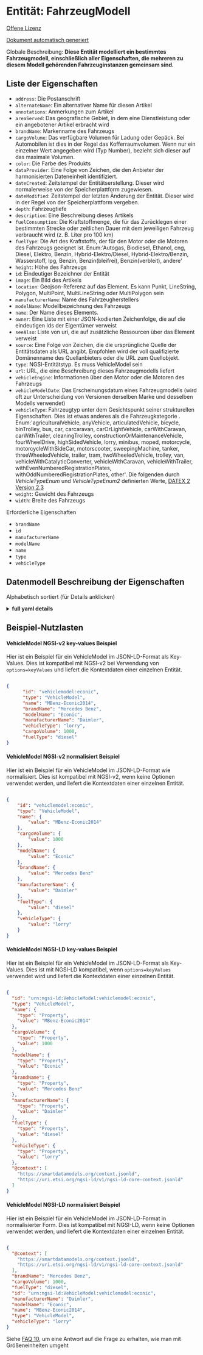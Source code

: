 Entität: FahrzeugModell  
=======================  
[Offene Lizenz](https://github.com/smart-data-models//dataModel.Transportation/blob/master/VehicleModel/LICENSE.md)  
[Dokument automatisch generiert](https://docs.google.com/presentation/d/e/2PACX-1vTs-Ng5dIAwkg91oTTUdt8ua7woBXhPnwavZ0FxgR8BsAI_Ek3C5q97Nd94HS8KhP-r_quD4H0fgyt3/pub?start=false&loop=false&delayms=3000#slide=id.gb715ace035_0_60)  
Globale Beschreibung: **Diese Entität modelliert ein bestimmtes Fahrzeugmodell, einschließlich aller Eigenschaften, die mehreren zu diesem Modell gehörenden Fahrzeuginstanzen gemeinsam sind.**  

## Liste der Eigenschaften  

- `address`: Die Postanschrift  - `alternateName`: Ein alternativer Name für diesen Artikel  - `annotations`: Anmerkungen zum Artikel  - `areaServed`: Das geografische Gebiet, in dem eine Dienstleistung oder ein angebotener Artikel erbracht wird  - `brandName`: Markenname des Fahrzeugs  - `cargoVolume`: Das verfügbare Volumen für Ladung oder Gepäck. Bei Automobilen ist dies in der Regel das Kofferraumvolumen. Wenn nur ein einzelner Wert angegeben wird (Typ Number), bezieht sich dieser auf das maximale Volumen.  - `color`: Die Farbe des Produkts  - `dataProvider`: Eine Folge von Zeichen, die den Anbieter der harmonisierten Dateneinheit identifiziert.  - `dateCreated`: Zeitstempel der Entitätserstellung. Dieser wird normalerweise von der Speicherplattform zugewiesen.  - `dateModified`: Zeitstempel der letzten Änderung der Entität. Dieser wird in der Regel von der Speicherplattform vergeben.  - `depth`: Fahrzeugtiefe  - `description`: Eine Beschreibung dieses Artikels  - `fuelConsumption`: Die Kraftstoffmenge, die für das Zurücklegen einer bestimmten Strecke oder zeitlichen Dauer mit dem jeweiligen Fahrzeug verbraucht wird (z. B. Liter pro 100 km)  - `fuelType`: Die Art des Kraftstoffs, der für den Motor oder die Motoren des Fahrzeugs geeignet ist. Enum:'Autogas, Biodiesel, Ethanol, cng, Diesel, Elektro, Benzin, Hybrid-Elektro/Diesel, Hybrid-Elektro/Benzin, Wasserstoff, lpg, Benzin, Benzin(bleifrei), Benzin(verbleit), andere'  - `height`: Höhe des Fahrzeugs  - `id`: Eindeutiger Bezeichner der Entität  - `image`: Ein Bild des Artikels  - `location`: Geojson-Referenz auf das Element. Es kann Punkt, LineString, Polygon, MultiPoint, MultiLineString oder MultiPolygon sein  - `manufacturerName`: Name des Fahrzeugherstellers  - `modelName`: Modellbezeichnung des Fahrzeugs  - `name`: Der Name dieses Elements.  - `owner`: Eine Liste mit einer JSON-kodierten Zeichenfolge, die auf die eindeutigen Ids der Eigentümer verweist  - `seeAlso`: Liste von uri, die auf zusätzliche Ressourcen über das Element verweist  - `source`: Eine Folge von Zeichen, die die ursprüngliche Quelle der Entitätsdaten als URL angibt. Empfohlen wird der voll qualifizierte Domänenname des Quellanbieters oder die URL zum Quellobjekt.  - `type`: NGSI-Entitätstyp. Es muss VehicleModel sein  - `url`: URL, die eine Beschreibung dieses Fahrzeugmodells liefert  - `vehicleEngine`: Informationen über den Motor oder die Motoren des Fahrzeugs  - `vehicleModelDate`: Das Erscheinungsdatum eines Fahrzeugmodells (wird oft zur Unterscheidung von Versionen derselben Marke und desselben Modells verwendet)  - `vehicleType`: Fahrzeugtyp unter dem Gesichtspunkt seiner strukturellen Eigenschaften. Dies ist etwas anderes als die Fahrzeugkategorie . Enum:'agriculturalVehicle, anyVehicle, articulatedVehicle, bicycle, binTrolley, bus, car, carcaravan, carOrLightVehicle, carWithCaravan, carWithTrailer, cleaningTrolley, constructionOrMaintenanceVehicle, fourWheelDrive, highSidedVehicle, lorry, minibus, moped, motorcycle, motorcycleWithSideCar, motorscooter, sweepingMachine, tanker, threeWheeledVehicle, trailer, tram, twoWheeledVehicle, trolley, van, vehicleWithCatalyticConverter, vehicleWithCaravan, vehicleWithTrailer, withEvenNumberedRegistrationPlates, withOddNumberedRegistrationPlates, other'. Die folgenden durch _VehicleTypeEnum_ und _VehicleTypeEnum2_ definierten Werte, [DATEX 2 Version 2.3](http://d2docs.ndwcloud.nu/_static/umlmodel/v2.3/index.htm)  - `weight`: Gewicht des Fahrzeugs  - `width`: Breite des Fahrzeugs    
Erforderliche Eigenschaften  
- `brandName`  - `id`  - `manufacturerName`  - `modelName`  - `name`  - `type`  - `vehicleType`  ## Datenmodell Beschreibung der Eigenschaften  
Alphabetisch sortiert (für Details anklicken)  
<details><summary><strong>full yaml details</strong></summary>    
```yaml  
VehicleModel:    
  description: 'This entity models a particular vehicle model, including all properties which are common to multiple vehicle instances belonging to such model.'    
  properties:    
    address:    
      description: 'The mailing address'    
      properties:    
        addressCountry:    
          description: 'Property. The country. For example, Spain. Model:''https://schema.org/addressCountry'''    
          type: string    
        addressLocality:    
          description: 'Property. The locality in which the street address is, and which is in the region. Model:''https://schema.org/addressLocality'''    
          type: string    
        addressRegion:    
          description: 'Property. The region in which the locality is, and which is in the country. Model:''https://schema.org/addressRegion'''    
          type: string    
        postOfficeBoxNumber:    
          description: 'Property. The post office box number for PO box addresses. For example, 03578. Model:''https://schema.org/postOfficeBoxNumber'''    
          type: string    
        postalCode:    
          description: 'Property. The postal code. For example, 24004. Model:''https://schema.org/https://schema.org/postalCode'''    
          type: string    
        streetAddress:    
          description: 'Property. The street address. Model:''https://schema.org/streetAddress'''    
          type: string    
      type: Property    
      x-ngsi:    
        model: https://schema.org/address    
    alternateName:    
      description: 'An alternative name for this item'    
      type: Property    
    annotations:    
      description: 'Annotations about the item'    
      items:    
        type: string    
      type: Property    
      x-ngsi:    
        model: https://schema.org/Text    
    areaServed:    
      description: 'The geographic area where a service or offered item is provided'    
      type: Property    
      x-ngsi:    
        model: https://schema.org/Text    
    brandName:    
      description: 'Vehicle''s brand name'    
      type: Property    
      x-ngsi:    
        model: https://schema.org/brand.    
    cargoVolume:    
      description: 'The available volume for cargo or luggage. For automobiles, this is usually the trunk volume. If only a single value is provided (type Number) it will refer to the maximum volume.'    
      minimum: 0    
      type: Property    
      x-ngsi:    
        model: https://schema.org/cargoVolume    
        units: Liters    
    color:    
      description: 'The color of the product'    
      type: Property    
      x-ngsi:    
        model: https://schema.org/color    
    dataProvider:    
      description: 'A sequence of characters identifying the provider of the harmonised data entity.'    
      type: Property    
    dateCreated:    
      description: 'Entity creation timestamp. This will usually be allocated by the storage platform.'    
      format: date-time    
      type: Property    
    dateModified:    
      description: 'Timestamp of the last modification of the entity. This will usually be allocated by the storage platform.'    
      format: date-time    
      type: Property    
    depth:    
      description: 'Vehicle''s depth'    
      minimum: 0    
      type: Property    
      x-ngsi:    
        model: https://schema.org/depth.    
    description:    
      description: 'A description of this item'    
      type: Property    
    fuelConsumption:    
      description: 'The amount of fuel consumed for traveling a particular distance or temporal duration with the given vehicle (e.g. liters per 100 km)'    
      minimum: 0    
      type: Property    
      x-ngsi:    
        model: https://schema.org/fuelConsumption    
        units: 'liters per 100 kilometer'    
    fuelType:    
      description: 'The type of fuel suitable for the engine or engines of the vehicle. Enum:''autogas, biodiesel, ethanol, cng, diesel, electric, gasoline, hybrid electric/diesel, hybrid electric/petrol, hydrogen, lpg, petrol, petrol(unleaded), petrol(leaded), other'''    
      enum:    
        - autogas    
        - biodiesel    
        - cng    
        - diesel    
        - electric    
        - ethanol    
        - gasoline    
        - hybrid_electric_diesel    
        - hybrid_electric_petrol    
        - hydrogen    
        - lpg    
        - petrol    
        - petrol(unleaded)    
        - petrol(leaded)    
        - other    
      type: Property    
      x-ngsi:    
        model: https://schema.org/DateTime    
    height:    
      description: 'Vehicle''s height'    
      minimum: 0    
      type: Property    
      x-ngsi:    
        model: https://schema.org/height.    
    id:    
      anyOf: &vehiclemodel_-_properties_-_owner_-_items_-_anyof    
        - description: 'Property. Identifier format of any NGSI entity'    
          maxLength: 256    
          minLength: 1    
          pattern: ^[\w\-\.\{\}\$\+\*\[\]`|~^@!,:\\]+$    
          type: string    
        - description: 'Property. Identifier format of any NGSI entity'    
          format: uri    
          type: string    
      description: 'Unique identifier of the entity'    
      type: Property    
    image:    
      description: 'An image of the item'    
      format: uri    
      type: Property    
      x-ngsi:    
        model: https://schema.org/URL    
    location:    
      description: 'Geojson reference to the item. It can be Point, LineString, Polygon, MultiPoint, MultiLineString or MultiPolygon'    
      oneOf:    
        - description: 'Geoproperty. Geojson reference to the item. Point'    
          properties:    
            bbox:    
              items:    
                type: number    
              minItems: 4    
              type: array    
            coordinates:    
              items:    
                type: number    
              minItems: 2    
              type: array    
            type:    
              enum:    
                - Point    
              type: string    
          required:    
            - type    
            - coordinates    
          title: 'GeoJSON Point'    
          type: object    
        - description: 'Geoproperty. Geojson reference to the item. LineString'    
          properties:    
            bbox:    
              items:    
                type: number    
              minItems: 4    
              type: array    
            coordinates:    
              items:    
                items:    
                  type: number    
                minItems: 2    
                type: array    
              minItems: 2    
              type: array    
            type:    
              enum:    
                - LineString    
              type: string    
          required:    
            - type    
            - coordinates    
          title: 'GeoJSON LineString'    
          type: object    
        - description: 'Geoproperty. Geojson reference to the item. Polygon'    
          properties:    
            bbox:    
              items:    
                type: number    
              minItems: 4    
              type: array    
            coordinates:    
              items:    
                items:    
                  items:    
                    type: number    
                  minItems: 2    
                  type: array    
                minItems: 4    
                type: array    
              type: array    
            type:    
              enum:    
                - Polygon    
              type: string    
          required:    
            - type    
            - coordinates    
          title: 'GeoJSON Polygon'    
          type: object    
        - description: 'Geoproperty. Geojson reference to the item. MultiPoint'    
          properties:    
            bbox:    
              items:    
                type: number    
              minItems: 4    
              type: array    
            coordinates:    
              items:    
                items:    
                  type: number    
                minItems: 2    
                type: array    
              type: array    
            type:    
              enum:    
                - MultiPoint    
              type: string    
          required:    
            - type    
            - coordinates    
          title: 'GeoJSON MultiPoint'    
          type: object    
        - description: 'Geoproperty. Geojson reference to the item. MultiLineString'    
          properties:    
            bbox:    
              items:    
                type: number    
              minItems: 4    
              type: array    
            coordinates:    
              items:    
                items:    
                  items:    
                    type: number    
                  minItems: 2    
                  type: array    
                minItems: 2    
                type: array    
              type: array    
            type:    
              enum:    
                - MultiLineString    
              type: string    
          required:    
            - type    
            - coordinates    
          title: 'GeoJSON MultiLineString'    
          type: object    
        - description: 'Geoproperty. Geojson reference to the item. MultiLineString'    
          properties:    
            bbox:    
              items:    
                type: number    
              minItems: 4    
              type: array    
            coordinates:    
              items:    
                items:    
                  items:    
                    items:    
                      type: number    
                    minItems: 2    
                    type: array    
                  minItems: 4    
                  type: array    
                type: array    
              type: array    
            type:    
              enum:    
                - MultiPolygon    
              type: string    
          required:    
            - type    
            - coordinates    
          title: 'GeoJSON MultiPolygon'    
          type: object    
      type: Geoproperty    
    manufacturerName:    
      description: 'Vehicle''s manufacturer name'    
      type: Property    
      x-ngsi:    
        model: https://schema.org/Text.    
    modelName:    
      description: 'Vehicle''s model name'    
      type: Property    
      x-ngsi:    
        model: https://schema.org/model.    
    name:    
      description: 'The name of this item.'    
      type: Property    
    owner:    
      description: 'A List containing a JSON encoded sequence of characters referencing the unique Ids of the owner(s)'    
      items:    
        anyOf: *vehiclemodel_-_properties_-_owner_-_items_-_anyof    
        description: 'Property. Unique identifier of the entity'    
      type: Property    
    seeAlso:    
      description: 'list of uri pointing to additional resources about the item'    
      oneOf:    
        - items:    
            format: uri    
            type: string    
          minItems: 1    
          type: array    
        - format: uri    
          type: string    
      type: Property    
    source:    
      description: 'A sequence of characters giving the original source of the entity data as a URL. Recommended to be the fully qualified domain name of the source provider, or the URL to the source object.'    
      type: Property    
    type:    
      description: 'NGSI Entity type. It has to be VehicleModel'    
      enum:    
        - VehicleModel    
      type: Property    
    url:    
      description: 'URL which provides a description of this vehicle model'    
      format: uri    
      type: Property    
      x-ngsi:    
        model: https://schema.org/URL.    
    vehicleEngine:    
      description: 'Information about the engine or engines of the vehicle'    
      type: Property    
      x-ngsi:    
        model: https://schema.org/vehicleEngine.    
    vehicleModelDate:    
      description: 'The release date of a vehicle model (often used to differentiate versions of the same make and model)'    
      format: date-time    
      type: Property    
      x-ngsi:    
        model: https://schema.org/vehicleModelDate.    
    vehicleType:    
      description: 'Type of vehicle from the point of view of its structural characteristics. This is different than the vehicle category . Enum:''agriculturalVehicle, anyVehicle, articulatedVehicle, bicycle, binTrolley, bus, car, caravan, carOrLightVehicle, carWithCaravan, carWithTrailer, cleaningTrolley, constructionOrMaintenanceVehicle, fourWheelDrive, highSidedVehicle, lorry, minibus, moped, motorcycle, motorcycleWithSideCar, motorscooter, sweepingMachine, tanker, threeWheeledVehicle, trailer, tram, twoWheeledVehicle, trolley, van, vehicleWithoutCatalyticConverter, vehicleWithCaravan, vehicleWithTrailer, withEvenNumberedRegistrationPlates, withOddNumberedRegistrationPlates, other''. The following values defined by _VehicleTypeEnum_ and _VehicleTypeEnum2_, [DATEX 2 version 2.3](http://d2docs.ndwcloud.nu/_static/umlmodel/v2.3/index.htm)'    
      enum:    
        - agriculturalVehicle    
        - bicycle    
        - binTrolley    
        - bus    
        - car    
        - caravan    
        - carWithCaravan    
        - carWithTrailer    
        - cleaningTrolley    
        - constructionOrMaintenanceVehicle    
        - lorry    
        - minibus    
        - moped    
        - motorcycle    
        - motorcycleWithSideCar    
        - motorscooter    
        - sweepingMachine    
        - tanker    
        - trailer    
        - tram    
        - van    
        - trolley    
      type: Property    
      x-ngsi:    
        model: https://schema.org/Text    
    weight:    
      description: 'Vehicle''s weigth'    
      minimum: 0    
      type: Property    
      x-ngsi:    
        model: https://schema.org/weigth.    
    width:    
      description: 'Vehicle''s width'    
      minimum: 0    
      type: Property    
      x-ngsi:    
        model: https://schema.org/width.    
  required:    
    - id    
    - name    
    - type    
    - vehicleType    
    - brandName    
    - modelName    
    - manufacturerName    
  type: object    
```  
</details>    
## Beispiel-Nutzlasten  
#### VehicleModel NGSI-v2 key-values Beispiel  
Hier ist ein Beispiel für ein VehicleModel im JSON-LD-Format als Key-Values. Dies ist kompatibel mit NGSI-v2 bei Verwendung von `options=keyValues` und liefert die Kontextdaten einer einzelnen Entität.  
```json  
{  
      "id": "vehiclemodel:econic",  
      "type": "VehicleModel",  
      "name": "MBenz-Econic2014",  
      "brandName": "Mercedes Benz",  
      "modelName": "Econic",  
      "manufacturerName": "Daimler",  
      "vehicleType": "lorry",  
      "cargoVolume": 1000,  
      "fuelType": "diesel"  
}  
```  
#### VehicleModel NGSI-v2 normalisiert Beispiel  
Hier ist ein Beispiel für ein VehicleModel im JSON-LD-Format wie normalisiert. Dies ist kompatibel mit NGSI-v2, wenn keine Optionen verwendet werden, und liefert die Kontextdaten einer einzelnen Entität.  
```json  
{  
    "id": "vehiclemodel:econic",  
    "type": "VehicleModel",  
    "name": {  
        "value": "MBenz-Econic2014"  
    },  
    "cargoVolume": {  
        "value": 1000  
    },   
    "modelName": {  
        "value": "Econic"  
    },   
    "brandName": {  
        "value": "Mercedes Benz"  
    },  
    "manufacturerName": {  
        "value": "Daimler"  
    },   
    "fuelType": {  
        "value": "diesel"  
    },   
    "vehicleType": {  
        "value": "lorry"  
    }  
}  
```  
#### VehicleModel NGSI-LD key-values Beispiel  
Hier ist ein Beispiel für ein VehicleModel im JSON-LD-Format als Key-Values. Dies ist mit NGSI-LD kompatibel, wenn `options=keyValues` verwendet wird und liefert die Kontextdaten einer einzelnen Entität.  
```json  
{  
  "id": "urn:ngsi-ld:VehicleModel:vehiclemodel:econic",  
  "type": "VehicleModel",  
  "name": {  
    "type": "Property",  
    "value": "MBenz-Econic2014"  
  },  
  "cargoVolume": {  
    "type": "Property",  
    "value": 1000  
  },  
  "modelName": {  
    "type": "Property",  
    "value": "Econic"  
  },  
  "brandName": {  
    "type": "Property",  
    "value": "Mercedes Benz"  
  },  
  "manufacturerName": {  
    "type": "Property",  
    "value": "Daimler"  
  },  
  "fuelType": {  
    "type": "Property",  
    "value": "diesel"  
  },  
  "vehicleType": {  
    "type": "Property",  
    "value": "lorry"  
  },  
  "@context": [  
    "https://smartdatamodels.org/context.jsonld",  
    "https://uri.etsi.org/ngsi-ld/v1/ngsi-ld-core-context.jsonld"  
  ]  
}  
```  
#### VehicleModel NGSI-LD normalisiert Beispiel  
Hier ist ein Beispiel für ein VehicleModel im JSON-LD-Format in normalisierter Form. Dies ist kompatibel mit NGSI-LD, wenn keine Optionen verwendet werden, und liefert die Kontextdaten einer einzelnen Entität.  
```json  
{  
  "@context": [  
    "https://smartdatamodels.org/context.jsonld",  
    "https://uri.etsi.org/ngsi-ld/v1/ngsi-ld-core-context.jsonld"  
  ],  
  "brandName": "Mercedes Benz",  
  "cargoVolume": 1000,  
  "fuelType": "diesel",  
  "id": "urn:ngsi-ld:VehicleModel:vehiclemodel:econic",  
  "manufacturerName": "Daimler",  
  "modelName": "Econic",  
  "name": "MBenz-Econic2014",  
  "type": "VehicleModel",  
  "vehicleType": "lorry"  
}  
```  
Siehe [FAQ 10](https://smartdatamodels.org/index.php/faqs/), um eine Antwort auf die Frage zu erhalten, wie man mit Größeneinheiten umgeht